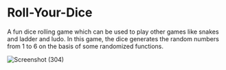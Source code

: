 # Roll-Your-Dice
A fun dice rolling game which can be used to play other games like snakes and ladder and ludo. In this game, the dice generates the random numbers from 1 to 6 on the basis of some randomized functions.

![Screenshot (304)](https://user-images.githubusercontent.com/54080068/93804204-9893b400-fc63-11ea-85a7-d3bcdb6b96c4.png)
